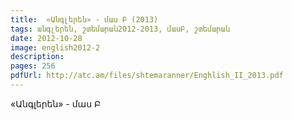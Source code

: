 ```yaml
---
title:  «Անգլերեն» - մաս Բ (2013)
tags: անգլերեն, շտեմարան2012-2013, մասԲ, շտեմարան
date: 2012-10-28
image: english2012-2
description: 
pages: 256
pdfUrl: http://atc.am/files/shtemaranner/Enghlish_II_2013.pdf
---
```



«Անգլերեն» - մաս Բ
